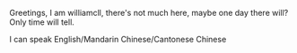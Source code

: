 Greetings, I am williamcll, there's not much here, maybe one day there will? Only time will tell.

I can speak English/Mandarin Chinese/Cantonese Chinese
